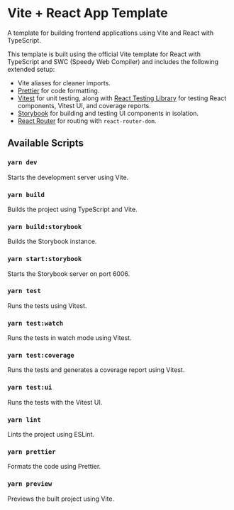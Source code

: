 # Vite + React App Template

A template for building frontend applications using Vite and React with TypeScript.

This template is built using the official Vite template for React with TypeScript and SWC (Speedy Web Compiler) and includes the following extended setup:

- Vite aliases for cleaner imports.
- [Prettier](https://prettier.io/) for code formatting.
- [Vitest](https://vitest.dev/) for unit testing, along with [React Testing Library](https://testing-library.com/docs/react-testing-library/intro/) for testing React components, Vitest UI, and coverage reports.
- [Storybook](https://storybook.js.org/) for building and testing UI components in isolation.
- [React Router](https://reactrouter.com/) for routing with `react-router-dom`.

## Available Scripts

### `yarn dev`

Starts the development server using Vite.

### `yarn build`

Builds the project using TypeScript and Vite.

### `yarn build:storybook`

Builds the Storybook instance.

### `yarn start:storybook`

Starts the Storybook server on port 6006.

### `yarn test`

Runs the tests using Vitest.

### `yarn test:watch`

Runs the tests in watch mode using Vitest.

### `yarn test:coverage`

Runs the tests and generates a coverage report using Vitest.

### `yarn test:ui`

Runs the tests with the Vitest UI.

### `yarn lint`

Lints the project using ESLint.

### `yarn prettier`

Formats the code using Prettier.

### `yarn preview`

Previews the built project using Vite.
